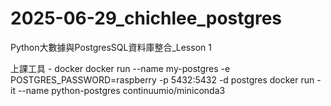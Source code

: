 # 2025-06-29_chichlee_postgres
Python大數據與PostgresSQL資料庫整合_Lesson 1

上課工具 - docker
docker run --name my-postgres -e POSTGRES_PASSWORD=raspberry -p 5432:5432 -d postgres
docker run -it --name python-postgres continuumio/miniconda3
